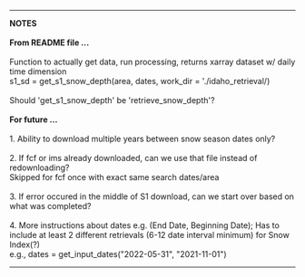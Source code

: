 <hr>
<b> NOTES
<br>
<br>From README file ... </b>
<br>
<br>Function to actually get data, run processing, returns xarray dataset w/ daily time dimension
<br> s1_sd = get_s1_snow_depth(area, dates, work_dir = './idaho_retrieval/)
<br>
<br> Should 'get_s1_snow_depth' be 'retrieve_snow_depth'?
<br>
<br><b>For future ... </b>
<br>
<br> 1. Ability to download multiple years between snow season dates only?
<br>
<br> 2. If fcf or ims already downloaded, can we use that file instead of redownloading?
<br> Skipped for fcf once with exact same search dates/area
<br> 
<br> 3. If error occured in the middle of S1 download, can we start over based on what was completed?
<br>
<br> 4. More instructions about dates e.g. (End Date, Beginning Date); Has to include at least 2 different retrievals (6-12 date interval minimum) for Snow Index(?)
<br> e.g., dates = get_input_dates("2022-05-31", "2021-11-01") <br>
<hr>